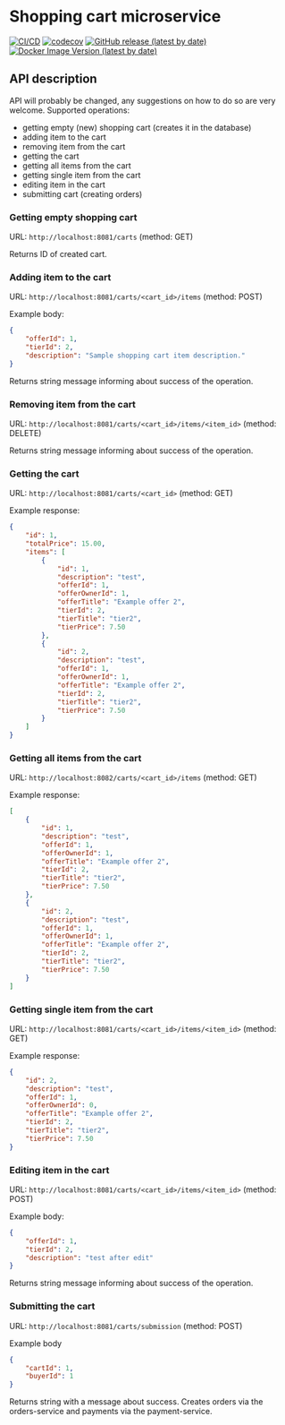 # Shopping cart microservice

[![CI/CD](https://github.com/ProgramowanieZespoloweIS2021/cart-service/actions/workflows/ci.yml/badge.svg)](https://github.com/ProgramowanieZespoloweIS2021/cart-service/actions/workflows/ci.yml)
[![codecov](https://codecov.io/gh/ProgramowanieZespoloweIS2021/cart-service/branch/main/graph/badge.svg?token=8ZTZXEZT6F)](https://codecov.io/gh/ProgramowanieZespoloweIS2021/cart-service)
[![GitHub release (latest by date)](https://img.shields.io/github/v/release/ProgramowanieZespoloweIS2021/cart-service)](https://github.com/ProgramowanieZespoloweIS2021/cart-service/releases)
[![Docker Image Version (latest by date)](https://img.shields.io/docker/v/arokasprz100/cart-service?label=dockerhub%20image)](https://hub.docker.com/r/arokasprz100/cart-service)

## API description
API will probably be changed, any suggestions on how to do so are very welcome. Supported operations:
 * getting empty (new) shopping cart (creates it in the database)
 * adding item to the cart
 * removing item from the cart
 * getting the cart
 * getting all items from the cart
 * getting single item from the cart
 * editing item in the cart
 * submitting cart (creating orders)
 

### Getting empty shopping cart

URL: `http://localhost:8081/carts` (method: GET)

Returns ID of created cart.


### Adding item to the cart

URL: `http://localhost:8081/carts/<cart_id>/items` (method: POST)

Example body:
```json
{
    "offerId": 1,
    "tierId": 2,
    "description": "Sample shopping cart item description."
}
```

Returns string message informing about success of the operation.


### Removing item from the cart

URL: `http://localhost:8081/carts/<cart_id>/items/<item_id>` (method: DELETE)

Returns string message informing about success of the operation.


### Getting the cart

URL: `http://localhost:8081/carts/<cart_id>` (method: GET)

Example response:
```json
{
    "id": 1,
    "totalPrice": 15.00,
    "items": [
        {
            "id": 1,
            "description": "test",
            "offerId": 1,
            "offerOwnerId": 1,
            "offerTitle": "Example offer 2",
            "tierId": 2,
            "tierTitle": "tier2",
            "tierPrice": 7.50
        },
        {
            "id": 2,
            "description": "test",
            "offerId": 1,
            "offerOwnerId": 1,
            "offerTitle": "Example offer 2",
            "tierId": 2,
            "tierTitle": "tier2",
            "tierPrice": 7.50
        }
    ]
}
```

### Getting all items from the cart

URL: `http://localhost:8082/carts/<cart_id>/items` (method: GET)

Example response:
```json
[
    {
        "id": 1,
        "description": "test",
        "offerId": 1,
        "offerOwnerId": 1,
        "offerTitle": "Example offer 2",
        "tierId": 2,
        "tierTitle": "tier2",
        "tierPrice": 7.50
    },
    {
        "id": 2,
        "description": "test",
        "offerId": 1,
        "offerOwnerId": 1,
        "offerTitle": "Example offer 2",
        "tierId": 2,
        "tierTitle": "tier2",
        "tierPrice": 7.50
    }
]
```


### Getting single item from the cart

URL: `http://localhost:8081/carts/<cart_id>/items/<item_id>` (method: GET)

Example response:
```json
{
    "id": 2,
    "description": "test",
    "offerId": 1,
    "offerOwnerId": 0,
    "offerTitle": "Example offer 2",
    "tierId": 2,
    "tierTitle": "tier2",
    "tierPrice": 7.50
}
```


### Editing item in the cart

URL: `http://localhost:8081/carts/<cart_id>/items/<item_id>` (method: POST)

Example body:
```json
{
    "offerId": 1,
    "tierId": 2,
    "description": "test after edit"
}
```

Returns string message informing about success of the operation.


### Submitting the cart

URL: `http://localhost:8081/carts/submission` (method: POST)

Example body
```json
{
    "cartId": 1,
    "buyerId": 1
}
```

Returns string with a message about success. Creates orders via the orders-service and payments via the payment-service.

